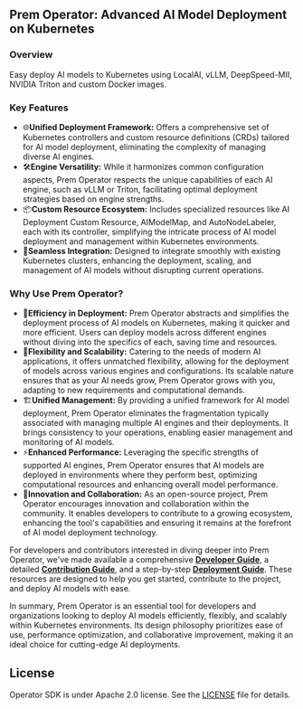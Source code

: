 ## Prem Operator: Advanced AI Model Deployment on Kubernetes

### Overview

Easy deploy AI models to Kubernetes using LocalAI, vLLM, DeepSpeed-MII, NVIDIA Triton and custom Docker images.

### Key Features

- 🌐**Unified Deployment Framework:** Offers a comprehensive set of Kubernetes controllers and custom resource definitions (CRDs) tailored for AI model deployment, eliminating the complexity of managing diverse AI engines.
- 🛠**Engine Versatility:** While it harmonizes common configuration aspects, Prem Operator respects the unique capabilities of each AI engine, such as vLLM or Triton, facilitating optimal deployment strategies based on engine strengths.
- 📦**Custom Resource Ecosystem:** Includes specialized resources like AI Deployment Custom Resource, AIModelMap, and AutoNodeLabeler, each with its controller, simplifying the intricate process of AI model deployment and management within Kubernetes environments.
- 🔄**Seamless Integration:** Designed to integrate smoothly with existing Kubernetes clusters, enhancing the deployment, scaling, and management of AI models without disrupting current operations.

### Why Use Prem Operator?

- 🚀**Efficiency in Deployment:** Prem Operator abstracts and simplifies the deployment process of AI models on Kubernetes, making it quicker and more efficient. Users can deploy models across different engines without diving into the specifics of each, saving time and resources.
- 📐**Flexibility and Scalability:** Catering to the needs of modern AI applications, it offers unmatched flexibility, allowing for the deployment of models across various engines and configurations. Its scalable nature ensures that as your AI needs grow, Prem Operator grows with you, adapting to new requirements and computational demands.
- 🏗**Unified Management:** By providing a unified framework for AI model deployment, Prem Operator eliminates the fragmentation typically associated with managing multiple AI engines and their deployments. It brings consistency to your operations, enabling easier management and monitoring of AI models.
- ⚡**Enhanced Performance:** Leveraging the specific strengths of supported AI engines, Prem Operator ensures that AI models are deployed in environments where they perform best, optimizing computational resources and enhancing overall model performance.
- 🤝**Innovation and Collaboration:** As an open-source project, Prem Operator encourages innovation and collaboration within the community. It enables developers to contribute to a growing ecosystem, enhancing the tool's capabilities and ensuring it remains at the forefront of AI model deployment technology.

For developers and contributors interested in diving deeper into Prem Operator, we've made available a comprehensive [**Developer Guide**](./docs/developer_guide.md), a detailed [**Contribution Guide**](./docs/deployment.md), and a step-by-step [**Deployment Guide**](./docs/deployment.md). These resources are designed to help you get started, contribute to the project, and deploy AI models with ease.

In summary, Prem Operator is an essential tool for developers and organizations looking to deploy AI models efficiently, flexibly, and scalably within Kubernetes environments. Its design philosophy prioritizes ease of use, performance optimization, and collaborative improvement, making it an ideal choice for cutting-edge AI deployments.

## License

Operator SDK is under Apache 2.0 license. See the [LICENSE](./LICENSE) file for details.

